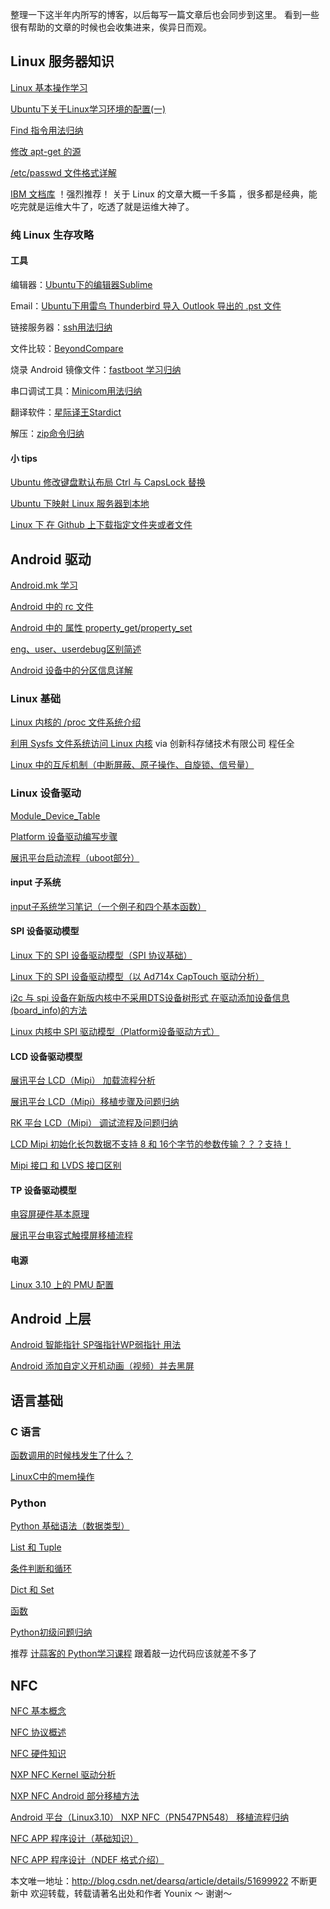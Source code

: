 整理一下这半年内所写的博客，以后每写一篇文章后也会同步到这里。
看到一些很有帮助的文章的时候也会收集进来，俟异日而观。


## Linux 服务器知识

[Linux 基本操作学习](http://happypeter.github.io/LGCB/book/index.html)

[Ubuntu下关于Linux学习环境的配置(一)](http://blog.csdn.net/dearsq/article/details/49685409)

[Find 指令用法归纳](http://blog.csdn.net/dearsq/article/details/49685451)

[修改 apt-get 的源](http://blog.csdn.net/dearsq/article/details/51492847)

[/etc/passwd 文件格式详解](http://blog.csdn.net/dearsq/article/details/52586320)

[IBM 文档库](http://www.ibm.com/developerworks/cn/views/linux/libraryview.jsp)  ！强烈推荐！ 关于 Linux 的文章大概一千多篇 ，很多都是经典，能吃完就是运维大牛了，吃透了就是运维大神了。


### 纯 Linux 生存攻略

#### 工具

编辑器：[Ubuntu下的编辑器Sublime](http://blog.csdn.net/dearsq/article/details/51983048)

Email：[Ubuntu下用雷鸟 Thunderbird 导入 Outlook 导出的 .pst 文件](http://blog.csdn.net/dearsq/article/details/51479057)

链接服务器：[ssh用法归纳](http://blog.csdn.net/dearsq/article/details/51482248)

文件比较：[BeyondCompare](http://blog.csdn.net/dearsq/article/details/51487878)

烧录 Android 镜像文件：[fastboot 学习归纳](http://blog.csdn.net/dearsq/article/details/51517552)

串口调试工具：[Minicom用法归纳](http://blog.csdn.net/dearsq/article/details/51536061)

翻译软件：[星际译王Stardict](http://blog.csdn.net/dearsq/article/details/51543183)

解压：[zip命令归纳](http://blog.csdn.net/dearsq/article/details/51519262)

#### 小 tips

[Ubuntu 修改键盘默认布局 Ctrl 与 CapsLock 替换](http://blog.csdn.net/dearsq/article/details/51484292)

[Ubuntu 下映射 Linux 服务器到本地](http://blog.csdn.net/dearsq/article/details/51487829)

[Linux 下 在 Github 上下载指定文件夹或者文件](http://blog.csdn.net/dearsq/article/details/52210882)




## Android 驱动

[Android.mk 学习](http://blog.csdn.net/dearsq/article/details/50585537)

[Android 中的 rc 文件](http://blog.csdn.net/dearsq/article/details/52100130)

[Android 中的 属性 property_get/property_set](http://blog.csdn.net/dearsq/article/details/52469561)

[eng、user、userdebug区别简述](http://blog.csdn.net/dearsq/article/details/52589376)

[Android 设备中的分区信息详解](http://blog.csdn.net/dearsq/article/details/52043978)



### Linux 基础

[Linux 内核的 /proc 文件系统介绍](http://blog.csdn.net/dearsq/article/details/51770220) 

[利用 Sysfs 文件系统访问 Linux 内核](https://www.ibm.com/developerworks/cn/linux/l-cn-sysfs/) via 创新科存储技术有限公司 程任全 

[Linux 中的互斥机制（中断屏蔽、原子操作、自旋锁、信号量）](http://blog.csdn.net/dearsq/article/details/52175401)



### Linux 设备驱动

[Module_Device_Table](http://blog.csdn.net/dearsq/article/details/51943270)

[Platform 设备驱动编写步骤](http://blog.csdn.net/dearsq/article/details/50662605)

[展讯平台启动流程（uboot部分）](http://blog.csdn.net/dearsq/article/details/51063207)



#### input 子系统

[input子系统学习笔记（一个例子和四个基本函数）](http://blog.csdn.net/dearsq/article/details/51381671)



#### SPI 设备驱动模型

[Linux 下的 SPI 设备驱动模型（SPI 协议基础）](http://blog.csdn.net/dearsq/article/details/51832227)

[Linux 下的 SPI 设备驱动模型（以 Ad714x CapTouch 驱动分析）](http://blog.csdn.net/dearsq/article/details/51839083)

[i2c 与 spi 设备在新版内核中不采用DTS设备树形式 在驱动添加设备信息(board_info)的方法](http://blog.csdn.net/dearsq/article/details/51953610)

[Linux 内核中 SPI 驱动模型（Platform设备驱动方式）](http://blog.csdn.net/dearsq/article/details/51790337)

#### LCD 设备驱动模型

[展讯平台 LCD（Mipi） 加载流程分析](http://blog.csdn.net/dearsq/article/details/51065193)

[展讯平台 LCD（Mipi）移植步骤及问题归纳](http://blog.csdn.net/dearsq/article/details/51210703)

[RK 平台 LCD（Mipi） 调试流程及问题归纳](http://blog.csdn.net/dearsq/article/details/52354593)

[LCD Mipi 初始化长包数据不支持 8 和 16个字节的参数传输？？？支持！](http://blog.csdn.net/dearsq/article/details/52369879)

[Mipi 接口 和 LVDS 接口区别](http://blog.csdn.net/dearsq/article/details/52485576)



#### TP 设备驱动模型

[电容屏硬件基本原理](http://blog.csdn.net/dearsq/article/details/51251025)

[展讯平台电容式触摸屏移植流程](http://blog.csdn.net/dearsq/article/details/51260628)



#### 电源

[Linux 3.10 上的 PMU 配置](http://blog.csdn.net/dearsq/article/details/52485922)




## Android 上层

[Android 智能指针 SP强指针WP弱指针 用法](http://blog.csdn.net/dearsq/article/details/52468864)

[Android 添加自定义开机动画（视频）并去黑屏](http://blog.csdn.net/dearsq/article/details/52457066)





## 语言基础

### C 语言

[函数调用的时候栈发生了什么？](http://blog.csdn.net/dearsq/article/details/52600894)

[LinuxC中的mem操作](http://blog.csdn.net/dearsq/article/details/52691191)

### Python 

[Python 基础语法（数据类型）](http://blog.csdn.net/dearsq/article/details/50853752)

[List 和 Tuple](http://blog.csdn.net/dearsq/article/details/51008779)

[条件判断和循环](http://blog.csdn.net/dearsq/article/details/51095471)

[Dict 和 Set](http://blog.csdn.net/dearsq/article/details/51096902)

[函数](http://blog.csdn.net/dearsq/article/details/51099347)

[Python初级问题归纳](http://blog.csdn.net/dearsq/article/details/51133308)

推荐 [计蒜客的 Python学习课程](http://www.jisuanke.com/course/95) 跟着敲一边代码应该就差不多了



## NFC

[NFC 基本概念](http://blog.csdn.net/dearsq/article/details/50579850)

[NFC 协议概述](http://blog.csdn.net/dearsq/article/details/50580878)

[NFC 硬件知识](http://blog.csdn.net/dearsq/article/details/51012760)

[NXP NFC Kernel 驱动分析](http://blog.csdn.net/dearsq/article/details/50681456)

[NXP NFC Android 部分移植方法](http://blog.csdn.net/dearsq/article/details/50585287)

[Android 平台（Linux3.10） NXP NFC（PN547PN548） 移植流程归纳](http://blog.csdn.net/dearsq/article/details/52056409)

[NFC APP 程序设计（基础知识）](http://blog.csdn.net/dearsq/article/details/51766452)

[NFC APP 程序设计（NDEF 格式介绍）](http://blog.csdn.net/dearsq/article/details/51766474)




本文唯一地址：http://blog.csdn.net/dearsq/article/details/51699922 不断更新中
欢迎转载，转载请著名出处和作者 Younix ～ 谢谢～
